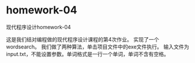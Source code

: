 homework-04
===========

现代程序设计homework-04

这是我们结对编程做的现代程序设计课程的第4次作业。
实现了一个wordsearch。
我们做了两种算法，单击项目文件中的exe文件执行。
输入文件为input.txt，不能设置参数。单词格式是一行一个单词，单词不含有空格。
